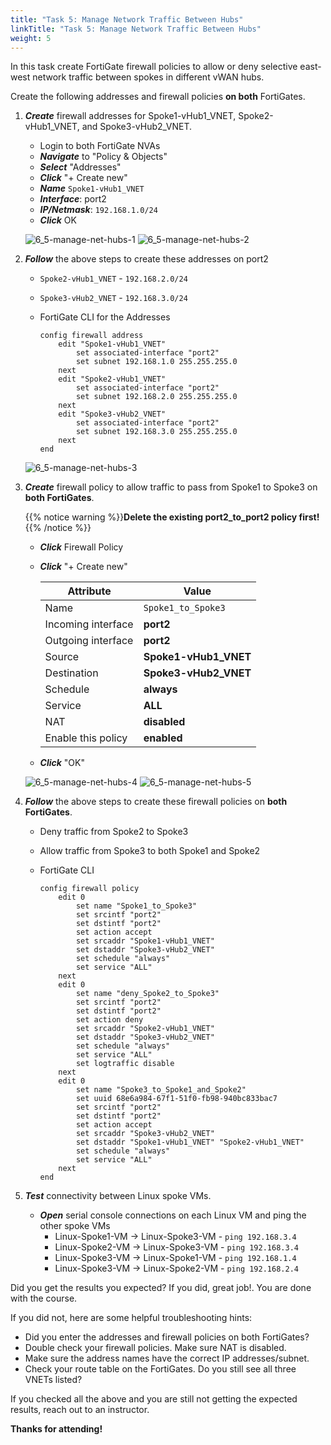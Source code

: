 ```yaml
---
title: "Task 5: Manage Network Traffic Between Hubs"
linkTitle: "Task 5: Manage Network Traffic Between Hubs"
weight: 5
---
```



In this task create FortiGate firewall policies to allow or deny selective east-west network traffic between spokes in different vWAN hubs.

Create the following addresses and firewall policies **on both** FortiGates.

1. ***Create*** firewall addresses for Spoke1-vHub1_VNET, Spoke2-vHub1_VNET, and Spoke3-vHub2_VNET.

    - Login to both FortiGate NVAs
    - ***Navigate*** to "Policy & Objects"
    - ***Select***  "Addresses"
    - ***Click*** "+ Create new"
    - ***Name***  `Spoke1-vHub1_VNET`
    - ***Interface***: port2
    - ***IP/Netmask***:  `192.168.1.0/24`
    - ***Click*** OK

    ![6_5-manage-net-hubs-1](../images/6_5-manage-net-hubs-1.PNG)
    ![6_5-manage-net-hubs-2](../images/6_5-manage-net-hubs-2.PNG)

1. ***Follow*** the above steps to create these addresses on port2

   - `Spoke2-vHub1_VNET` - `192.168.2.0/24`
   - `Spoke3-vHub2_VNET` - `192.168.3.0/24`

   - FortiGate CLI for the Addresses

        ```basic
        config firewall address
            edit "Spoke1-vHub1_VNET"
                set associated-interface "port2"
                set subnet 192.168.1.0 255.255.255.0
            next
            edit "Spoke2-vHub1_VNET"
                set associated-interface "port2"
                set subnet 192.168.2.0 255.255.255.0
            next
            edit "Spoke3-vHub2_VNET"
                set associated-interface "port2"
                set subnet 192.168.3.0 255.255.255.0
            next
        end
        ```

    ![6_5-manage-net-hubs-3](../images/6_5-manage-net-hubs-3.PNG)

1. ***Create*** firewall policy to allow traffic to pass from Spoke1 to Spoke3 on **both FortiGates**.

    {{% notice warning %}}**Delete the existing port2_to_port2 policy first!**{{% /notice %}}

    - ***Click*** Firewall Policy
    - ***Click*** "+ Create new"

        Attribute | Value
        -|-
        Name | `Spoke1_to_Spoke3`
        Incoming interface | **port2**
        Outgoing interface | **port2**
        Source | **Spoke1-vHub1_VNET**
        Destination | **Spoke3-vHub2_VNET**
        Schedule | **always**
        Service | **ALL**
        NAT | **disabled**
        Enable this policy | **enabled**

    - ***Click*** "OK"

    ![6_5-manage-net-hubs-4](../images/6_5-manage-net-hubs-4.PNG)
    ![6_5-manage-net-hubs-5](../images/6_5-manage-net-hubs-5.PNG)

1. ***Follow*** the above steps to create these firewall policies on **both FortiGates**.

    - Deny traffic from Spoke2 to Spoke3
    - Allow traffic from Spoke3 to both Spoke1 and Spoke2

    - FortiGate CLI

        ```basic
        config firewall policy
            edit 0
                set name "Spoke1_to_Spoke3"
                set srcintf "port2"
                set dstintf "port2"
                set action accept
                set srcaddr "Spoke1-vHub1_VNET"
                set dstaddr "Spoke3-vHub2_VNET"
                set schedule "always"
                set service "ALL"
            next
            edit 0
                set name "deny_Spoke2_to_Spoke3"
                set srcintf "port2"
                set dstintf "port2"
                set action deny
                set srcaddr "Spoke2-vHub1_VNET"
                set dstaddr "Spoke3-vHub2_VNET"
                set schedule "always"
                set service "ALL"
                set logtraffic disable
            next
            edit 0
                set name "Spoke3_to_Spoke1_and_Spoke2"
                set uuid 68e6a984-67f1-51f0-fb98-940bc833bac7
                set srcintf "port2"
                set dstintf "port2"
                set action accept
                set srcaddr "Spoke3-vHub2_VNET"
                set dstaddr "Spoke1-vHub1_VNET" "Spoke2-vHub1_VNET"
                set schedule "always"
                set service "ALL"
            next
        end
        ```

1. ***Test*** connectivity between Linux spoke VMs.

    - ***Open*** serial console connections on each Linux VM and ping the other spoke VMs
        - Linux-Spoke1-VM -> Linux-Spoke3-VM - `ping 192.168.3.4`
        - Linux-Spoke2-VM -> Linux-Spoke3-VM - `ping 192.168.3.4`
        - Linux-Spoke3-VM -> Linux-Spoke1-VM - `ping 192.168.1.4`
        - Linux-Spoke3-VM -> Linux-Spoke2-VM - `ping 192.168.2.4`

Did you get the results you expected?  If you did, great job!.  You are done with the course.

If you did not, here are some helpful troubleshooting hints:

- Did you enter the addresses and firewall policies on both FortiGates?
- Double check your firewall policies.  Make sure NAT is disabled.
- Make sure the address names have the correct IP addresses/subnet.
- Check your route table on the FortiGates.  Do you still see all three VNETs listed?

If you checked all the above and you are still not getting the expected results, reach out to an instructor.

**Thanks for attending!**
